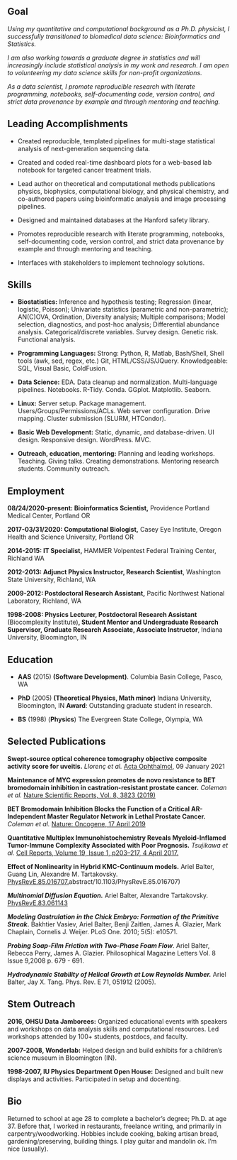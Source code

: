 ## Goal
_Using my quantitative and computational background as a Ph.D. physicist, I successfully transitioned to biomedical data science: Bioinformatics and Statistics._

_I am also working towards a graduate degree in statistics and will increasingly include
statistical analysis in my work and research. I am open to volunteering my data science skills
for non-profit organizations._

_As a data scientist, I promote reproducible research with literate
programming, notebooks, self-documenting code, version control, and
strict data provenance by example and through mentoring and teaching._

## Leading Accomplishments

  - Created reproducible, templated pipelines for multi-stage
    statistical analysis of next-generation sequencing data.

  - Created and coded real-time dashboard plots for a web-based lab
    notebook for targeted cancer treatment trials.

  - Lead author on theoretical and computational methods publications
    physics, biophysics, computational biology, and physical chemistry,
    and co-authored papers using bioinformatic analysis and image
    processing pipelines.

  - Designed and maintained databases at the Hanford safety library.

  - Promotes reproducible research with literate programming, notebooks,
    self-documenting code, version control, and strict data provenance
    by example and through mentoring and teaching.

  - Interfaces with stakeholders to implement technology solutions.

## Skills

  - **Biostatistics:** Inference and hypothesis testing; Regression
    (linear, logistic, Poisson); Univariate statistics (parametric and
    non-parametric); AN(C)OVA, Ordination, Diversity analysis; Multiple
    comparisons; Model selection, diagnostics, and post-hoc analysis;
    Differential abundance analysis. Categorical/discrete variables.
    Survey design. Genetic risk. Functional analysis.

  - **Programming Languages:** <span class="underline">Strong</span>:
    Python, R, Matlab, Bash/Shell, Shell tools (awk, sed, regex, etc.)
    Git, HTML/CSS/JS/JQuery.
    <span class="underline">Knowledgeable</span>: SQL, Visual Basic,
    ColdFusion.

  - **Data Science:** EDA. Data cleanup and normalization.
    Multi-language pipelines. Notebooks. R-Tidy. Conda. GGplot.
    Matplotlib. Seaborn.

  - **Linux:** Server setup. Package management.
    Users/Groups/Permissions/ACLs. Web server configuration. Drive mapping. Cluster submission (SLURM, HTCondor).

  - **Basic Web Development:** Static, dynamic, and database-driven. UI
    design. Responsive design. WordPress. MVC.

  - **Outreach, education, mentoring:** Planning and leading workshops.
    Teaching. Giving talks. Creating demonstrations. Mentoring research
    students. Community outreach.

## Employment
**08/24/2020-present: Bioinformatics Scientist,** Providence Portland Medical Center, Portland OR

**2017-03/31/2020: Computational Biologist,** Casey Eye Institute, Oregon
Health and Science University, Portland OR

**2014-2015: IT Specialist,** HAMMER Volpentest Federal Training Center,
Richland WA

**2012-2013: Adjunct Physics Instructor, Research Scientist**,
Washington State University, Richland, WA

**2009-2012: Postdoctoral Research Assistant,** Pacific Northwest
National Laboratory, Richland, WA

**1998-2008: Physics Lecturer, Postdoctoral Research Assistant**
(Biocomplexity Institute)**, Student Mentor and Undergraduate Research
Supervisor, Graduate Research Associate, Associate Instructor**, Indiana
University, Bloomington, IN

## Education

  - **AAS** (2015) **(Software Development)**. Columbia Basin College,
    Pasco, WA

  - **PhD** (2005) **(Theoretical Physics, Math minor)** Indiana
    University, Bloomington, IN **Award**: Outstanding graduate student
    in research.

  - **BS** (1998) (**Physics**) The Evergreen State College, Olympia, WA

## Selected Publications
**Swept-source optical coherence tomography objective composite activity score for uveitis.**
_Llorenç et al._ [Acta Ophthalmol](https://onlinelibrary.wiley.com/doi/10.1111/aos.14739), 09 January 2021

**Maintenance of MYC expression promotes de novo resistance to BET bromodomain inhibition in castration-resistant prostate cancer.** 
_Coleman et al._ [Nature Scientific Reports, Vol. 8, 3823 (2019)](https://www.nature.com/articles/s41598-019-40518-5)

**BET Bromodomain Inhibition Blocks the Function of a Critical AR-Independent Master Regulator Network in Lethal Prostate Cancer.** 
_Coleman et al._ [Nature: Oncogene, 17 April 2019](https://www.nature.com/articles/s41388-019-0815-5)

**Quantitative Multiplex Immunohistochemistry Reveals Myeloid-Inflamed Tumor-Immune Complexity Associated with Poor Prognosis.** 
_Tsujikawa et al._ [Cell Reports, Volume 19, Issue 1, p203–217, 4 April 2017.](https://www.cell.com/cell-reports/abstract/S2211-1247%2817%2930383-2>)

**Effect of Nonlinearity in Hybrid KMC-Continuum models.** Ariel
Balter, Guang Lin, Alexandre M. Tartakovsky. 
[PhysRevE.85.016707.](https://journals.aps.org/pre/)abstract/10.1103/PhysRevE.85.016707)

***Multinomial Diffusion Equation.*** Ariel Balter, Alexandre
Tartakovsky. [PhysRevE.83.061143](https://journals.aps.org/pre/abstract/10.1103/PhysRevE.83.061143)

***Modeling Gastrulation in the Chick Embryo: Formation of the Primitive
Streak.*** Bakhtier Vasiev, Ariel Balter, Benji Zaitlen, James A.
Glazier, Mark Chaplain, Cornelis J. Weijer. <span class="underline">PLoS
One. 2010; 5(5): e10571.</span>

***Probing Soap-Film Friction with Two-Phase Foam Flow***. Ariel Balter,
Rebecca Perry, James A. Glazier. <span class="underline">Philosophical
Magazine Letters Vol. 8 Issue 9,2008 p. 679 - 691.</span>

***Hydrodynamic Stability of Helical Growth at Low Reynolds Number.***
Ariel Balter, Jay X. Tang. <span class="underline">Phys. Rev. E 71,
051912 (2005)</span>.

## Stem Outreach

**2016, OHSU Data Jamborees:** Organized educational events with
speakers and workshops on data analysis skills and computational
resources. Led workshops attended by 100+ students, postdocs, and
faculty.

**2007-2008, Wonderlab:** Helped design and build exhibits for a
children’s science museum in Bloomington (IN).

**1998-2007, IU Physics Department Open House:** Designed and built new
displays and activities. Participated in setup and docenting.

## Bio

Returned to school at age 28 to complete a bachelor’s degree; Ph.D. at
age 37. Before that, I worked in restaurants, freelance writing, and primarily in
carpentry/woodworking. Hobbies include cooking, baking artisan bread,
gardening/preserving, building things. I play guitar and mandolin ok.
I’m nice (usually).
